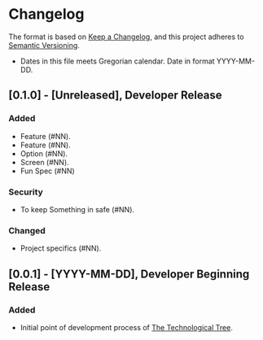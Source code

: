 # Changelog

The format is based on [Keep a Changelog](https://keepachangelog.com/en/1.1.0/),
and this project adheres to [Semantic Versioning](https://semver.org/spec/v2.0.0.html).

- Dates in this file meets Gregorian calendar. Date in format YYYY-MM-DD.

## [0.1.0] - [Unreleased], Developer Release

### Added

- Feature (#NN).
- Feature (#NN).
- Option (#NN).
- Screen (#NN).
- Fun Spec (#NN)

### Security

- To keep Something in safe (#NN).

### Changed

- Project specifics (#NN).

## [0.0.1] - [YYYY-MM-DD], Developer Beginning Release

### Added

- Initial point of development process of [The Technological Tree](https://github.com/perseusrealdeal/TheTechnologicalTree).
